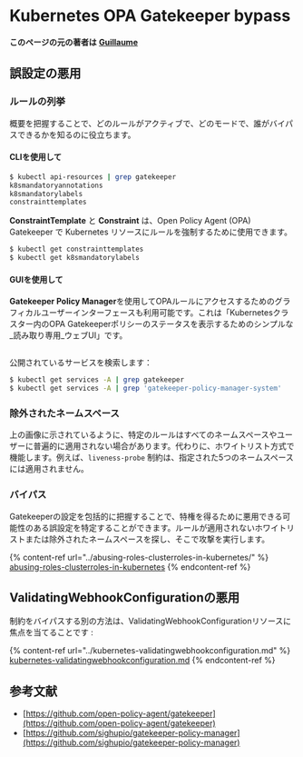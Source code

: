 # Kubernetes OPA Gatekeeper bypass

**このページの元の著者は** [**Guillaume**](https://www.linkedin.com/in/guillaume-chapela-ab4b9a196)

## 誤設定の悪用

### ルールの列挙

概要を把握することで、どのルールがアクティブで、どのモードで、誰がバイパスできるかを知るのに役立ちます。

#### CLIを使用して
```bash
$ kubectl api-resources | grep gatekeeper
k8smandatoryannotations                                                             constraints.gatekeeper.sh/v1beta1                  false        K8sMandatoryAnnotations
k8smandatorylabels                                                                  constraints.gatekeeper.sh/v1beta1                  false        K8sMandatoryLabel
constrainttemplates                                                                 templates.gatekeeper.sh/v1                         false        ConstraintTemplate
```
**ConstraintTemplate** と **Constraint** は、Open Policy Agent (OPA) Gatekeeper で Kubernetes リソースにルールを強制するために使用できます。
```bash
$ kubectl get constrainttemplates
$ kubectl get k8smandatorylabels
```
#### GUIを使用して

**Gatekeeper Policy Manager**を使用してOPAルールにアクセスするためのグラフィカルユーザーインターフェースも利用可能です。これは「Kubernetesクラスター内のOPA Gatekeeperポリシーのステータスを表示するためのシンプルな_読み取り専用_ウェブUI」です。

<figure><img src="../../../.gitbook/assets/05-constraints.png" alt=""><figcaption></figcaption></figure>

公開されているサービスを検索します：
```bash
$ kubectl get services -A | grep gatekeeper
$ kubectl get services -A | grep 'gatekeeper-policy-manager-system'
```
### 除外されたネームスペース

上の画像に示されているように、特定のルールはすべてのネームスペースやユーザーに普遍的に適用されない場合があります。代わりに、ホワイトリスト方式で機能します。例えば、`liveness-probe` 制約は、指定された5つのネームスペースには適用されません。

### バイパス

Gatekeeperの設定を包括的に把握することで、特権を得るために悪用できる可能性のある誤設定を特定することができます。ルールが適用されないホワイトリストまたは除外されたネームスペースを探し、そこで攻撃を実行します。

{% content-ref url="../abusing-roles-clusterroles-in-kubernetes/" %}
[abusing-roles-clusterroles-in-kubernetes](../abusing-roles-clusterroles-in-kubernetes/)
{% endcontent-ref %}

## ValidatingWebhookConfigurationの悪用

制約をバイパスする別の方法は、ValidatingWebhookConfigurationリソースに焦点を当てることです :&#x20;

{% content-ref url="../kubernetes-validatingwebhookconfiguration.md" %}
[kubernetes-validatingwebhookconfiguration.md](../kubernetes-validatingwebhookconfiguration.md)
{% endcontent-ref %}

## 参考文献

* [https://github.com/open-policy-agent/gatekeeper](https://github.com/open-policy-agent/gatekeeper)
* [https://github.com/sighupio/gatekeeper-policy-manager](https://github.com/sighupio/gatekeeper-policy-manager)
